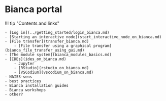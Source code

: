 # Bianca portal

!!! tip "Contents and links"

    - [Log in](../getting_started/login_bianca.md)
    - [Starting an interactive node](start_interactive_node_on_bianca.md)
    - [File transfer](transfer_bianca.md)
        - [File transfer using a graphical program](bianca_file_transfer_using_gui.md)
    - [The module system](bianca_modules_basics.md)
    - [IDEs](ides_on_bianca.md)
        - Jupyter
        - [RStudio](rstudio_on_bianca.md)
        - [VSCodium](vscodium_on_bianca.md)
    - NAISS-sens
    - best practices
    - Bianca installation guides
    - Bianca workshops
    - other?
